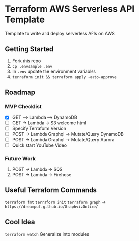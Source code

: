 # Terraform AWS Serverless API Template

Template to write and deploy serverless APIs on AWS

## Getting Started

1. Fork this repo
1. `cp .envsample .env`
1. In `.env` update the environment variables
1. `terraform init && terraform apply -auto-approve`

## Roadmap

### MVP Checklist

- [x] GET --> Lambda --> DynamoDB
- [ ] GET -> Lambda -> S3 welcome html
- [ ] Specify Terraform Version
- [ ] POST -> Lambda Graphql -> Mutate/Query DynamoDB
- [ ] POST -> Lambda Graphql -> Mutate/Query Aurora
- [ ] Quick start YouTube Video

### Future Work

1. POST -> Lambda -> SQS
1. POST -> Lambda -> Firehose

## Useful Terraform Commands

`terraform fmt`
`terraform init`
`terraform graph` -> `https://dreampuf.github.io/GraphvizOnline/`

## Cool Idea

`terraform watch`
Generalize into modules

